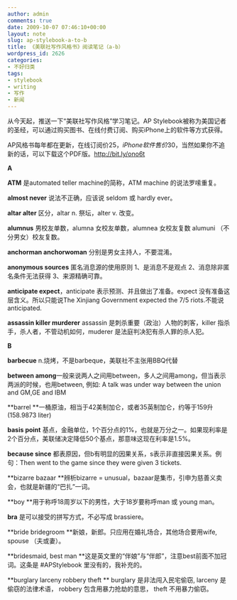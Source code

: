 ```yaml
---
author: admin
comments: true
date: 2009-10-07 07:46:10+00:00
layout: note
slug: ap-stylebook-a-to-b
title: 《美联社写作风格书》阅读笔记（a-b）
wordpress_id: 2626
categories:
- 不好归类
tags:
- stylebook
- writing
- 写作
- 新闻
---
```


从今天起，推送一下“美联社写作风格”学习笔记。AP Stylebook被称为美国记者的圣经，可以通过购买图书、在线付费订阅、购买iPhone上的软件等方式获得。

AP风格书每年都在更新，在线订阅价$25，iPhone软件售价$30，当然如果你不追新的话，可以下载这个PDF版。http://bit.ly/ono6t

**A**

**ATM** 是automated teller machine的简称，ATM machine 的说法罗嗦重复。

**almost never** 说法不正确，应该说 seldom 或 hardly ever。

**altar alter** 区分，altar n. 祭坛，alter v. 改变。

**alumnus** 男校友单数，alumna 女校友单数，alumnea 女校友复数 alumuni （不分男女）校友复数。

**anchorman anchorwoman** 分别是男女主持人，不要混淆。

**anonymous sources** 匿名消息源的使用原则 1、是消息不是观点 2、消息除非匿名条件无法获得 3、来源精确可靠。

**anticipate expect**，anticipate 表示预测、并且做出了准备。expect 没有准备这层含义。所以只能说The Xinjiang Government expected the 7/5 riots.不能说anticipated. 

**assassin killer murderer** assassin 是刺杀重要（政治）人物的刺客，killer 指杀手，杀人者，不管动机如何，muderer 是法庭判决犯有杀人罪的杀人犯。

**B**

**barbecue** n.烧烤，不是barbeque，美联社不主张用BBQ代替

**between among**一般来说两人之间用between，多人之间用among，但当表示两派的时候，也用between, 例如: A talk was under way between the union and GM,GE and IBM

**barrel **一桶原油，相当于42美制加仑，或者35英制加仑，约等于159升(158.9873 liter)

**basis point** 基点，金融单位，1个百分点的1%，也就是万分之一。如果现利率是2个百分点，美联储决定降低50个基点，那意味这现在利率是1.5%。

**because since** 都表原因，但b有明显的因果关系，s表示非直接因果关系。例句：Then went to the game since they were given 3 tickets.

**bizarre bazaar **辨析bizarre = unusual，bazaar是集市，引申为慈善义卖会，也就是新疆的“巴扎”一词。

**boy **用于称呼18周岁以下的男性，大于18岁要称呼man 或 young man。

**bra** 是可以接受的拼写方式，不必写成 brassiere。

**bride bridegroom **新娘，新郎。只应用在婚礼场合，其他场合要用wife, spouse （夫或妻）。

**bridesmaid, best man **这是英文里的“伴娘”与“伴郎”，注意best前面不加冠词。这条是 #APStylebook 里没有的，我补充的。

**burglary larceny robbery theft **
burglary 是非法闯入民宅偷窃,
larceny 是偷窃的法律术语，
robbery 包含用暴力抢劫的意思，
theft 不用暴力偷窃。


